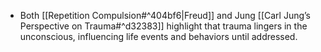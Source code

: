 - Both [[Repetition Compulsion#^404bf6|Freud]] and Jung [[Carl Jung’s Perspective on Trauma#^d32383]] highlight that trauma lingers in the unconscious, influencing life events and behaviors until addressed.